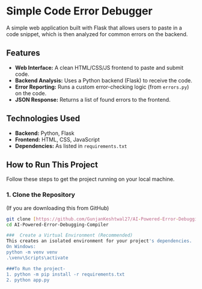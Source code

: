 #  Simple Code Error Debugger

A simple web application built with Flask that allows users to paste in a code snippet, which is then analyzed for common errors on the backend.

##  Features

* **Web Interface:** A clean HTML/CSS/JS frontend to paste and submit code.
* **Backend Analysis:** Uses a Python backend (Flask) to receive the code.
* **Error Reporting:** Runs a custom error-checking logic (from `errors.py`) on the code.
* **JSON Response:** Returns a list of found errors to the frontend.

##  Technologies Used

* **Backend:** Python, Flask
* **Frontend:** HTML, CSS, JavaScript
* **Dependencies:** As listed in `requirements.txt`


##  How to Run This Project

Follow these steps to get the project running on your local machine.

### 1. Clone the Repository

(If you are downloading this from GitHub)
```bash
git clone [https://github.com/GunjanKeshtwal27/AI-Powered-Error-Debugging-Compiler.git](https://github.com/GunjanKeshtwal27/AI-Powered-Error-Debugging-Compiler.git)
cd AI-Powered-Error-Debugging-Compiler

###  Create a Virtual Environment (Recommended)
This creates an isolated environment for your project's dependencies.
On Windows:
python -m venv venv
.\venv\Scripts\activate

###To Run the project-
1. python -m pip install -r requirements.txt
2. python app.py






